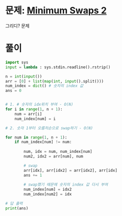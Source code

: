 # 문제: [Minimum Swaps 2](https://www.hackerrank.com/challenges/minimum-swaps-2/problem?isFullScreen=true&h_l=interview&playlist_slugs%5B%5D=interview-preparation-kit&playlist_slugs%5B%5D=arrays)

그리디? 문제
# 풀이
``` python
import sys
input = lambda : sys.stdin.readline().rstrip()

n = int(input())  
arr = [0] + list(map(int, input().split()))
num_index = dict() # 숫자의 index 값
ans = 0


# 1. # 숫자의 idx위치 부여 - O(N)
for i in range(1, n + 1):
    num = arr[i]
    num_index[num] = i 

# 2. 숫자 1부터 오름차순으로 swap하기 - O(N)

for num in range(1, n + 1):
    if num_index[num] != num:
        
        num, idx = num, num_index[num]
        num2, idx2 = arr[num], num

        # swap
        arr[idx], arr[idx2] = arr[idx2], arr[idx]
        ans += 1
        
        # swap했기 때문에 숫자의 index 값 다시 부여
        num_index[num] = idx2
        num_index[num2] = idx

# 답 출력
print(ans)




```
